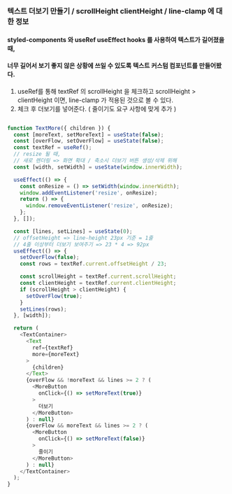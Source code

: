 ### 텍스트 더보기 만들기 / scrollHeight clientHeight / line-clamp 에 대한 정보


#### styled-components 와 useRef useEffect hooks 를 사용하여 텍스트가 길어졌을 때,
#### 너무 길어서 보기 좋지 않은 상황에 쓰일 수 있도록 텍스트 커스텀 컴포넌트를 만들어봤다.


1. useRef를 통해 textRef 의 scrollHeight 을 체크하고 scrollHeight > clientHeight 이면, line-clamp 가 적용된 것으로 볼 수 있다.
2. 체크 후 더보기를 넣어준다. ( 줄이기도 요구 사항에 맞게 추가 )

```javascript

function TextMore({ children }) {
  const [moreText, setMoreText] = useState(false);
  const [overFlow, setOverFlow] = useState(false);
  const textRef = useRef();
  // resize 될 때,
  // 새로 렌더링 => 화면 확대 / 축소시 더보기 버튼 생성/삭제 위해
  const [width, setWidth] = useState(window.innerWidth);

  useEffect(() => {
    const onResize = () => setWidth(window.innerWidth);
    window.addEventListener('resize', onResize);
    return () => {
      window.removeEventListener('resize', onResize);
    };
  }, []);

  const [lines, setLines] = useState(0);
  // offsetHeight => line-height 23px 기준 = 1줄
  // 4줄 이상부터 더보기 보여주기 => 23 * 4 => 92px
  useEffect(() => {
    setOverFlow(false);
    const rows = textRef.current.offsetHeight / 23;

    const scrollHeight = textRef.current.scrollHeight;
    const clientHeight = textRef.current.clientHeight;
    if (scrollHeight > clientHeight) {
      setOverFlow(true);
    }
    setLines(rows);
  }, [width]);

  return (
    <TextContainer>
      <Text
        ref={textRef}
        more={moreText}
      >
        {children}
      </Text>
      {overFlow && !moreText && lines >= 2 ? (
        <MoreButton
          onClick={() => setMoreText(true)}
        >
          더보기
        </MoreButton>
      ) : null}
      {overFlow && moreText && lines >= 2 ? (
        <MoreButton
          onClick={() => setMoreText(false)}
        >
          줄이기
        </MoreButton>
      ) : null}
    </TextContainer>
  );
}

```